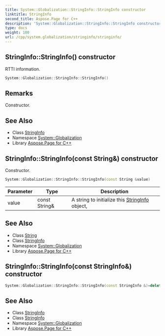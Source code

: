 ```yaml
---
title: System::Globalization::StringInfo::StringInfo constructor
linktitle: StringInfo
second_title: Aspose.Page for C++
description: 'System::Globalization::StringInfo::StringInfo constructor. RTTI information in C++.'
type: docs
weight: 100
url: /cpp/system.globalization/stringinfo/stringinfo/
---
```

## StringInfo::StringInfo() constructor


RTTI information.

```cpp
System::Globalization::StringInfo::StringInfo()
```

## Remarks


Constructor. 
## See Also

* Class [StringInfo](../)
* Namespace [System::Globalization](../../)
* Library [Aspose.Page for C++](../../../)
## StringInfo::StringInfo(const String\&) constructor


Constructor.

```cpp
System::Globalization::StringInfo::StringInfo(const String &value)
```


| Parameter | Type | Description |
| --- | --- | --- |
| value | const String\& | A string to initialize this [StringInfo](../) object, |

## See Also

* Class [String](../../../system/string/)
* Class [StringInfo](../)
* Namespace [System::Globalization](../../)
* Library [Aspose.Page for C++](../../../)
## StringInfo::StringInfo(const StringInfo\&) constructor




```cpp
System::Globalization::StringInfo::StringInfo(const StringInfo &)=delete
```

## See Also

* Class [StringInfo](../)
* Class [StringInfo](../)
* Namespace [System::Globalization](../../)
* Library [Aspose.Page for C++](../../../)
